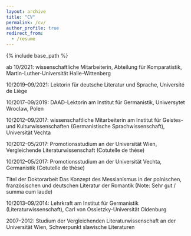 ```yaml
---
layout: archive
title: "CV"
permalink: /cv/
author_profile: true
redirect_from:
  - /resume
---
```


{% include base_path %}

ab 10/2021: wissenschaftliche Mitarbeiterin, Abteilung für Komparatistik, Martin-Luther-Universität Halle-Wittenberg

10/2019–09/2021: Lektorin für deutsche Literatur und Sprache, Université de Liège

10/2017–09/2019: DAAD-Lektorin am Institut für Germanistik, Uniwersytet Wroclaw, Polen

10/2012–09/2017: wissenschaftliche Mitarbeiterin am Institut für Geistes- und Kulturwissenschaften (Germanistische Sprachwissenschaft), Universität Vechta

10/2012–05/2017: Promotionsstudium an der Universität Wien, Vergleichende Literaturwissenschaft (Cotutelle de thèse)

10/2012–05/2017: Promotionsstudium an der Universität Vechta, Germanistik (Cotutelle de thèse)

Titel der Doktorarbeit Das Konzept des Messianismus in der polnischen, französischen und deutschen Literatur der Romantik (Note: Sehr gut / summa cum laude)

10/2013–09/2014: Lehrkraft am Institut für Germanistik (Literaturwissenschaft), Carl von Ossietzky-Universität Oldenburg

2007–2012: Studium der Vergleichenden Literaturwissenschaft an der Universität Wien, Schwerpunkt slawische Literaturen
